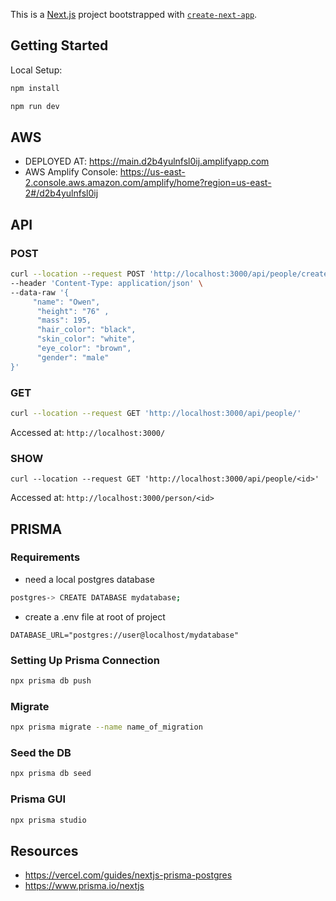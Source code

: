 This is a [Next.js](https://nextjs.org/) project bootstrapped with [`create-next-app`](https://github.com/vercel/next.js/tree/canary/packages/create-next-app).

## Getting Started

Local Setup:

```bash
npm install
```

```bash
npm run dev
```

## AWS
- DEPLOYED AT: https://main.d2b4yulnfsl0ij.amplifyapp.com 
- AWS Amplify Console: https://us-east-2.console.aws.amazon.com/amplify/home?region=us-east-2#/d2b4yulnfsl0ij

## API

### POST
```bash
curl --location --request POST 'http://localhost:3000/api/people/create' \
--header 'Content-Type: application/json' \
--data-raw '{
     "name": "Owen",
      "height": "76" ,
      "mass": 195, 
      "hair_color": "black", 
      "skin_color": "white", 
      "eye_color": "brown", 
      "gender": "male"
}'
```

### GET

```bash
curl --location --request GET 'http://localhost:3000/api/people/'
```

Accessed at: `http://localhost:3000/`

### SHOW
```
curl --location --request GET 'http://localhost:3000/api/people/<id>'
```

Accessed at: `http://localhost:3000/person/<id>`

## PRISMA

### Requirements
- need a local postgres database
```bash
postgres-> CREATE DATABASE mydatabase;
```

- create a .env file at root of project
```env
DATABASE_URL="postgres://user@localhost/mydatabase"
```

### Setting Up Prisma Connection

```bash
npx prisma db push
```

### Migrate
```bash
npx prisma migrate --name name_of_migration
```
### Seed the DB
```bash
npx prisma db seed
```

### Prisma GUI
```bash
npx prisma studio
```

## Resources
- https://vercel.com/guides/nextjs-prisma-postgres
- https://www.prisma.io/nextjs

